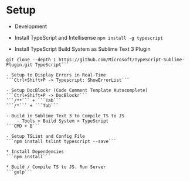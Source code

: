 Setup
========

* Development

- Install TypeScript and Intellisense
```npm install -g typescript```

- Install TypeScript Build System as Sublime Text 3 Plugin
```cd "%APPDATA%\Sublime Text 3\Packages"  
git clone --depth 1 https://github.com/Microsoft/TypeScript-Sublime-Plugin.git TypeScript```

- Setup to Display Errors in Real-Time
```Ctrl+Shift+P -> Typescript: ShowErrorList```

- Setup DocBlockr (Code Comment Template Autocomplete)
```Ctrl+Shift+P -> DocBlockr```
```/**``` + ```Tab```
```/*``` + ```Tab```

- Build in Sublime Text 3 to Compile TS to JS
	- Tools > Build System > TypeScript
```CMD + B```

- Setup TSLint and Config File 
```npm install tslint typescript --save```

* Install Dependencies
```npm install```

* Build / Compile TS to JS. Run Server
```gulp```
